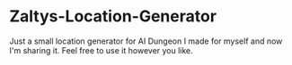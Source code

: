 # Zaltys-Location-Generator
Just a small location generator for AI Dungeon I made for myself and now I'm sharing it.
Feel free to use it however you like.
